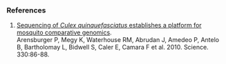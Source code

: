 ### References

1.  [Sequencing of *Culex quinquefasciatus* establishes a platform for
    mosquito comparative
    genomics](http://europepmc.org/abstract/MED/20929810).\
    Arensburger P, Megy K, Waterhouse RM, Abrudan J, Amedeo P, Antelo B,
    Bartholomay L, Bidwell S, Caler E, Camara F et al. 2010. Science.
    330:86-88.
